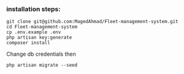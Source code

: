 ### installation steps:

```
git clone git@github.com:MagedAhmad/Fleet-management-system.git
cd Fleet-management-system
cp .env.example .env
php artisan key:generate
composer install
```
Change db credentials then

```
php artisan migrate --seed
```
